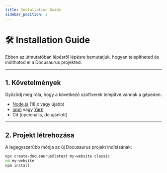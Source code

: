 ```yaml
---
title: Installation Guide
sidebar_position: 2
---
```


# 🛠️ Installation Guide

Ebben az útmutatóban lépésről lépésre bemutatjuk, hogyan telepítheted és indíthatod el a Docusaurus projekted.

---

## 1. Követelmények

Győződj meg róla, hogy a következő szoftverek telepítve vannak a gépeden:

- [Node.js](https://nodejs.org/) (18.x vagy újabb)
- [npm](https://www.npmjs.com/) vagy [Yarn](https://yarnpkg.com/)
- Git (opcionális, de ajánlott)

---

## 2. Projekt létrehozása

A legegyszerűbb módja az új Docusaurus projekt indításának:

```bash
npx create-docusaurus@latest my-website classic
cd my-website
npm install
